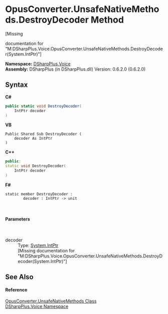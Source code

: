 # OpusConverter.UnsafeNativeMethods.DestroyDecoder Method 
 

\[Missing <summary> documentation for "M:DSharpPlus.Voice.OpusConverter.UnsafeNativeMethods.DestroyDecoder(System.IntPtr)"\]

**Namespace:**&nbsp;<a href="721897d8-8fb1-1e49-ffd9-d615b59914fb">DSharpPlus.Voice</a><br />**Assembly:**&nbsp;DSharpPlus (in DSharpPlus.dll) Version: 0.6.2.0 (0.6.2.0)

## Syntax

**C#**<br />
``` C#
public static void DestroyDecoder(
	IntPtr decoder
)
```

**VB**<br />
``` VB
Public Shared Sub DestroyDecoder ( 
	decoder As IntPtr
)
```

**C++**<br />
``` C++
public:
static void DestroyDecoder(
	IntPtr decoder
)
```

**F#**<br />
``` F#
static member DestroyDecoder : 
        decoder : IntPtr -> unit 

```

<br />

#### Parameters
&nbsp;<dl><dt>decoder</dt><dd>Type: <a href="http://msdn2.microsoft.com/en-us/library/5he14kz8" target="_blank">System.IntPtr</a><br />\[Missing <param name="decoder"/> documentation for "M:DSharpPlus.Voice.OpusConverter.UnsafeNativeMethods.DestroyDecoder(System.IntPtr)"\]</dd></dl>

## See Also


#### Reference
<a href="b8666221-a414-16f6-cb86-86e7d955168b">OpusConverter.UnsafeNativeMethods Class</a><br /><a href="721897d8-8fb1-1e49-ffd9-d615b59914fb">DSharpPlus.Voice Namespace</a><br />